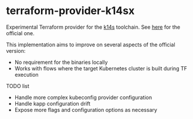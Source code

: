 # terraform-provider-k14sx

Experimental Terraform provider for the [k14s](https://github.com/k14s) toolchain. See [here](https://github.com/k14s/terraform-provider-k14s) for the official one.

This implementation aims to improve on several aspects of the official version:
- No requirement for the binaries locally
- Works with flows where the target Kubernetes cluster is built during TF execution

TODO list
- Handle more complex kubeconfig provider configuration
- Handle kapp configuration drift
- Expose more flags and configuration options as necessary